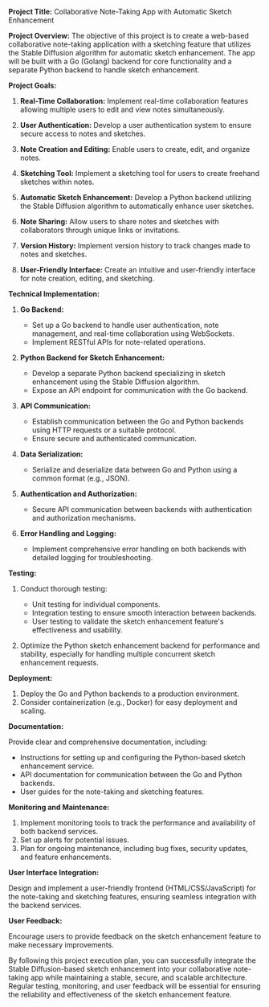 **Project Title:** Collaborative Note-Taking App with Automatic Sketch Enhancement

**Project Overview:**
The objective of this project is to create a web-based collaborative note-taking application with a sketching feature that utilizes the Stable Diffusion algorithm for automatic sketch enhancement. The app will be built with a Go (Golang) backend for core functionality and a separate Python backend to handle sketch enhancement.

**Project Goals:**

1. **Real-Time Collaboration:** Implement real-time collaboration features allowing multiple users to edit and view notes simultaneously.

2. **User Authentication:** Develop a user authentication system to ensure secure access to notes and sketches.

3. **Note Creation and Editing:** Enable users to create, edit, and organize notes.

4. **Sketching Tool:** Implement a sketching tool for users to create freehand sketches within notes.

5. **Automatic Sketch Enhancement:** Develop a Python backend utilizing the Stable Diffusion algorithm to automatically enhance user sketches.

6. **Note Sharing:** Allow users to share notes and sketches with collaborators through unique links or invitations.

7. **Version History:** Implement version history to track changes made to notes and sketches.

8. **User-Friendly Interface:** Create an intuitive and user-friendly interface for note creation, editing, and sketching.

**Technical Implementation:**

1. **Go Backend:**
   - Set up a Go backend to handle user authentication, note management, and real-time collaboration using WebSockets.
   - Implement RESTful APIs for note-related operations.

2. **Python Backend for Sketch Enhancement:**
   - Develop a separate Python backend specializing in sketch enhancement using the Stable Diffusion algorithm.
   - Expose an API endpoint for communication with the Go backend.

3. **API Communication:**
   - Establish communication between the Go and Python backends using HTTP requests or a suitable protocol.
   - Ensure secure and authenticated communication.

4. **Data Serialization:**
   - Serialize and deserialize data between Go and Python using a common format (e.g., JSON).

5. **Authentication and Authorization:**
   - Secure API communication between backends with authentication and authorization mechanisms.

6. **Error Handling and Logging:**
   - Implement comprehensive error handling on both backends with detailed logging for troubleshooting.

**Testing:**

1. Conduct thorough testing:
   - Unit testing for individual components.
   - Integration testing to ensure smooth interaction between backends.
   - User testing to validate the sketch enhancement feature's effectiveness and usability.

2. Optimize the Python sketch enhancement backend for performance and stability, especially for handling multiple concurrent sketch enhancement requests.

**Deployment:**

1. Deploy the Go and Python backends to a production environment.
2. Consider containerization (e.g., Docker) for easy deployment and scaling.

**Documentation:**

Provide clear and comprehensive documentation, including:

- Instructions for setting up and configuring the Python-based sketch enhancement service.
- API documentation for communication between the Go and Python backends.
- User guides for the note-taking and sketching features.

**Monitoring and Maintenance:**

1. Implement monitoring tools to track the performance and availability of both backend services.
2. Set up alerts for potential issues.
3. Plan for ongoing maintenance, including bug fixes, security updates, and feature enhancements.

**User Interface Integration:**

Design and implement a user-friendly frontend (HTML/CSS/JavaScript) for the note-taking and sketching features, ensuring seamless integration with the backend services.

**User Feedback:**

Encourage users to provide feedback on the sketch enhancement feature to make necessary improvements.

By following this project execution plan, you can successfully integrate the Stable Diffusion-based sketch enhancement into your collaborative note-taking app while maintaining a stable, secure, and scalable architecture. Regular testing, monitoring, and user feedback will be essential for ensuring the reliability and effectiveness of the sketch enhancement feature.
